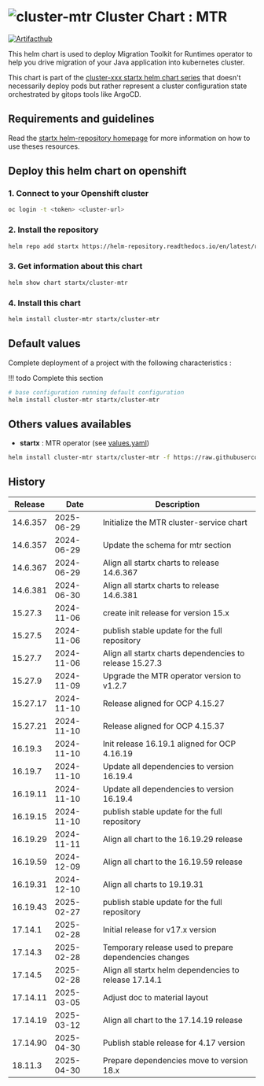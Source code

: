 # ![cluster-mtr](https://helm-repository.readthedocs.io/en/latest/img/cluster-mtr.svg "Cluster Chart : MTR") Cluster Chart : MTR
[![Artifacthub](https://img.shields.io/badge/ArtifactHub-STARTX_cluster--mtr-8A2BE2.svg)](https://artifacthub.io/packages/search?ts_query_web=cluster+mtr+startx)

This helm chart is used to deploy Migration Toolkit for Runtimes operator to help you drive migration of your Java
application into kubernetes cluster.

This chart is part of the [cluster-xxx startx helm chart series](https://helm-repository.readthedocs.io#cluster-helm-charts) that doesn't necessarily deploy pods but rather represent a cluster configuration state orchestrated by gitops tools like ArgoCD.

## Requirements and guidelines

Read the [startx helm-repository homepage](https://helm-repository.readthedocs.io) for
more information on how to use theses resources.

## Deploy this helm chart on openshift

### 1. Connect to your Openshift cluster

```bash
oc login -t <token> <cluster-url>
```

### 2. Install the repository

```bash
helm repo add startx https://helm-repository.readthedocs.io/en/latest/repos/stable/
```

### 3. Get information about this chart

```bash
helm show chart startx/cluster-mtr
```

### 4. Install this chart

```bash
helm install cluster-mtr startx/cluster-mtr
```

## Default values

Complete deployment of a project with the following characteristics :

!!! todo
    Complete this section

```bash
# base configuration running default configuration
helm install cluster-mtr startx/cluster-mtr
```

## Others values availables

- **startx** : MTR operator (see [values.yaml](https://raw.githubusercontent.com/startxfr/helm-repository/master/charts/cluster-mtr/values-startx.yaml))

```bash
helm install cluster-mtr startx/cluster-mtr -f https://raw.githubusercontent.com/startxfr/helm-repository/master/charts/cluster-mtr/values-startx.yaml
```

## History

| Release  | Date       | Description                              |
| -------- | ---------- | ---------------------------------------- |
| 14.6.357 | 2025-06-29 | Initialize the MTR cluster-service chart |
| 14.6.357 | 2024-06-29 | Update the schema for mtr section
| 14.6.367 | 2024-06-29 | Align all startx charts to release 14.6.367
| 14.6.381 | 2024-06-30 | Align all startx charts to release 14.6.381
| 15.27.3 | 2024-11-06 | create init release for version 15.x
| 15.27.5 | 2024-11-06 | publish stable update for the full repository
| 15.27.7 | 2024-11-06 | Align all startx charts dependencies to release 15.27.3
| 15.27.9 | 2024-11-09 | Upgrade the MTR operator version to v1.2.7
| 15.27.17 | 2024-11-10 | Release aligned for OCP 4.15.27
| 15.27.21 | 2024-11-10 | Release aligned for OCP 4.15.37
| 16.19.3 | 2024-11-10 | Init release 16.19.1 aligned for OCP 4.16.19
| 16.19.7 | 2024-11-10 | Update all dependencies to version 16.19.4
| 16.19.11 | 2024-11-10 | Update all dependencies to version 16.19.4
| 16.19.15 | 2024-11-10 | publish stable update for the full repository
| 16.19.29 | 2024-11-11 | Align all chart to the 16.19.29 release
| 16.19.59 | 2024-12-09 | Align all chart to the 16.19.59 release
| 16.19.31 | 2024-12-10 | Align all charts to 19.19.31
| 16.19.43 | 2025-02-27 | publish stable update for the full repository
| 17.14.1 | 2025-02-28 | Initial release for v17.x version
| 17.14.3 | 2025-02-28 | Temporary release used to prepare dependencies changes
| 17.14.5 | 2025-02-28 | Align all startx helm dependencies to release 17.14.1
| 17.14.11 | 2025-03-05 | Adjust doc to material layout
| 17.14.19 | 2025-03-12 | Align all chart to the 17.14.19 release
| 17.14.90 | 2025-04-30 | Publish stable release for 4.17 version
| 18.11.3 | 2025-04-30 | Prepare dependencies move to version 18.x
